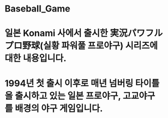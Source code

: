# Baseball_Game
# 일본 Konami 사에서 출시한 実況パワフルプロ野球(실황 파워풀 프로야구) 시리즈에 대한 내용입니다.
# 1994년 첫 출시 이후로 매년 넘버링 타이틀을 출시하고 있는 일본 프로야구, 고교야구를 배경의 야구 게임입니다.
